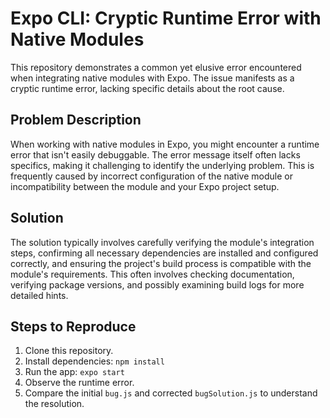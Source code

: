 # Expo CLI: Cryptic Runtime Error with Native Modules

This repository demonstrates a common yet elusive error encountered when integrating native modules with Expo. The issue manifests as a cryptic runtime error, lacking specific details about the root cause.

## Problem Description

When working with native modules in Expo, you might encounter a runtime error that isn't easily debuggable.  The error message itself often lacks specifics, making it challenging to identify the underlying problem.  This is frequently caused by incorrect configuration of the native module or incompatibility between the module and your Expo project setup.

## Solution

The solution typically involves carefully verifying the module's integration steps, confirming all necessary dependencies are installed and configured correctly, and ensuring the project's build process is compatible with the module's requirements.  This often involves checking documentation, verifying package versions, and possibly examining build logs for more detailed hints.

## Steps to Reproduce

1. Clone this repository.
2. Install dependencies: `npm install`
3. Run the app: `expo start`
4. Observe the runtime error.
5. Compare the initial `bug.js` and corrected `bugSolution.js` to understand the resolution.
